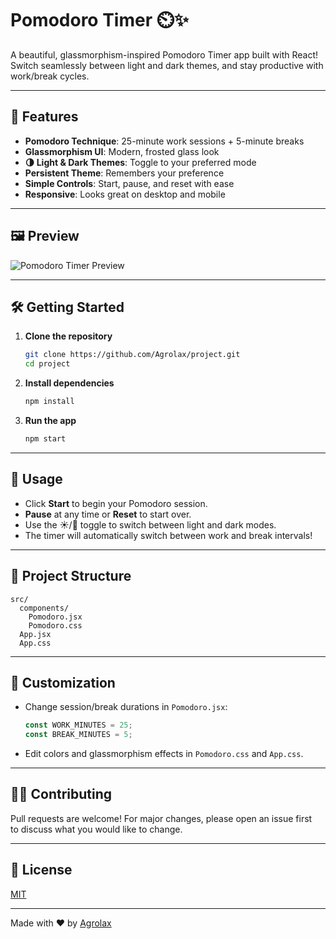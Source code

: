 # Pomodoro Timer ⏲️✨

A beautiful, glassmorphism-inspired Pomodoro Timer app built with React!  
Switch seamlessly between light and dark themes, and stay productive with work/break cycles.

---

## 🚀 Features

- **Pomodoro Technique**: 25-minute work sessions + 5-minute breaks
- **Glassmorphism UI**: Modern, frosted glass look
- **🌗 Light & Dark Themes**: Toggle to your preferred mode
- **Persistent Theme**: Remembers your preference
- **Simple Controls**: Start, pause, and reset with ease
- **Responsive**: Looks great on desktop and mobile

---

## 🖼️ Preview

![Pomodoro Timer Preview](./preview.png) <!-- Replace with your own screenshot if available -->

---

## 🛠️ Getting Started

1. **Clone the repository**
   ```bash
   git clone https://github.com/Agrolax/project.git
   cd project
   ```

2. **Install dependencies**
   ```bash
   npm install
   ```

3. **Run the app**
   ```bash
   npm start
   ```

---

## 📝 Usage

- Click **Start** to begin your Pomodoro session.
- **Pause** at any time or **Reset** to start over.
- Use the ☀️/🌙 toggle to switch between light and dark modes.
- The timer will automatically switch between work and break intervals!

---

## 📁 Project Structure

```
src/
  components/
    Pomodoro.jsx
    Pomodoro.css
  App.jsx
  App.css
```

---

## 🌟 Customization

- Change session/break durations in `Pomodoro.jsx`:
  ```js
  const WORK_MINUTES = 25;
  const BREAK_MINUTES = 5;
  ```
- Edit colors and glassmorphism effects in `Pomodoro.css` and `App.css`.

---

## 👨‍💻 Contributing

Pull requests are welcome! For major changes, please open an issue first  
to discuss what you would like to change.

---

## 📄 License

[MIT](./LICENSE)

---

Made with ❤️ by [Agrolax](https://github.com/Agrolax)

